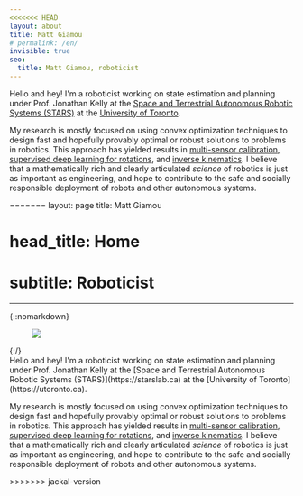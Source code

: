```yaml
---
<<<<<<< HEAD
layout: about
title: Matt Giamou
# permalink: /en/
invisible: true
seo:
  title: Matt Giamou, roboticist
---
```


Hello and hey! I'm a roboticist working on state estimation and planning under Prof. Jonathan Kelly at the [Space and Terrestrial Autonomous Robotic Systems (STARS)](https://starslab.ca) at the [University of Toronto](https://utoronto.ca). 

My research is mostly focused on using convex optimization techniques to design fast and hopefully provably optimal or robust solutions to problems in robotics. This approach has yielded results in [multi-sensor calibration](https://arxiv.org/abs/2005.08298), [supervised deep learning for rotations](https://arxiv.org/abs/2006.01031), and [inverse kinematics](https://arxiv.org/abs/1909.09318). I believe that a mathematically rich and clearly articulated _science_ of robotics is just as important as engineering, and hope to contribute to the safe and socially responsible deployment of robots and other autonomous systems. 

=======
layout: page
title: Matt Giamou
# head_title: Home
# subtitle: Roboticist
---

<div class="pretty-links">
<!-- <div class="unit golden-large profile-pic">
<img class='site-profile' src="/assets/img/haircut_matt.png">
</div> -->

<!-- ![Kitten](/assets/img/haircut_matt.png "Me") -->

{::nomarkdown} 
<figure class="site-profile">
    <img src="{{ site.baseurl }}/assets/img/haircut_matt.png">
</figure>
{:/}

<div class="lead lead-about">
Hello and hey! I'm a roboticist working on state estimation and planning under Prof. Jonathan Kelly at the [Space and Terrestrial Autonomous Robotic Systems (STARS)](https://starslab.ca) at the [University of Toronto](https://utoronto.ca). 

My research is mostly focused on using convex optimization techniques to design fast and hopefully provably optimal or robust solutions to problems in robotics. This approach has yielded results in [multi-sensor calibration](https://arxiv.org/abs/2005.08298), [supervised deep learning for rotations](https://arxiv.org/abs/2006.01031), and [inverse kinematics](https://arxiv.org/abs/1909.09318). I believe that a mathematically rich and clearly articulated _science_ of robotics is just as important as engineering, and hope to contribute to the safe and socially responsible deployment of robots and other autonomous systems.
</div>


</div>
>>>>>>> jackal-version
